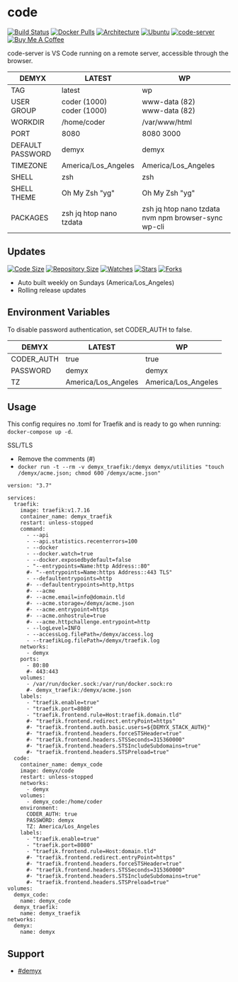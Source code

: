 # code
[![Build Status](https://img.shields.io/travis/demyxco/code?style=flat)](https://travis-ci.org/demyxco/code)
[![Docker Pulls](https://img.shields.io/docker/pulls/demyx/code?style=flat&color=blue)](https://hub.docker.com/r/demyx/code)
[![Architecture](https://img.shields.io/badge/linux-amd64-important?style=flat&color=blue)](https://hub.docker.com/r/demyx/code)
[![Ubuntu](https://img.shields.io/badge/ubuntu-18.04-informational?style=flat&color=blue)](https://hub.docker.com/r/demyx/code)
[![code-server](https://img.shields.io/badge/code--server-[38;2;0;143;191m[0m2.1523--vsc1.38.1[0m-informational?style=flat&color=blue)](https://hub.docker.com/r/demyx/code)
[![Buy Me A Coffee](https://img.shields.io/badge/buy_me_coffee-$5-informational?style=flat&color=blue)](https://www.buymeacoffee.com/VXqkQK5tb)

code-server is VS Code running on a remote server, accessible through the browser.

DEMYX | LATEST | WP
--- | --- | ---
TAG | latest | wp
USER<br />GROUP | coder (1000)<br />coder (1000)  | www-data (82)<br />www-data (82)
WORKDIR | /home/coder | /var/www/html
PORT | 8080 | 8080 3000
DEFAULT PASSWORD | demyx | demyx
TIMEZONE | America/Los_Angeles | America/Los_Angeles
SHELL | zsh | zsh
SHELL THEME | Oh My Zsh "yg" | Oh My Zsh "yg"
PACKAGES | zsh jq htop nano tzdata | zsh jq htop nano tzdata nvm npm browser-sync wp-cli

## Updates
[![Code Size](https://img.shields.io/github/languages/code-size/demyxco/code?style=flat&color=blue)](https://github.com/demyxco/code)
[![Repository Size](https://img.shields.io/github/repo-size/demyxco/code?style=flat&color=blue)](https://github.com/demyxco/code)
[![Watches](https://img.shields.io/github/watchers/demyxco/code?style=flat&color=blue)](https://github.com/demyxco/code)
[![Stars](https://img.shields.io/github/stars/demyxco/code?style=flat&color=blue)](https://github.com/demyxco/code)
[![Forks](https://img.shields.io/github/forks/demyxco/code?style=flat&color=blue)](https://github.com/demyxco/code)

* Auto built weekly on Sundays (America/Los_Angeles)
* Rolling release updates

## Environment Variables

To disable password authentication, set CODER_AUTH to false.

DEMYX | LATEST | WP
--- | --- | ---
CODER_AUTH | true | true
PASSWORD | demyx | demyx
TZ | America/Los_Angeles | America/Los_Angeles

## Usage
This config requires no .toml for Traefik and is ready to go when running: 
`docker-compose up -d`. 

SSL/TLS
* Remove the comments (#)
* `docker run -t --rm -v demyx_traefik:/demyx demyx/utilities "touch /demyx/acme.json; chmod 600 /demyx/acme.json"`

```
version: "3.7"

services:
  traefik:
    image: traefik:v1.7.16
    container_name: demyx_traefik
    restart: unless-stopped
    command: 
      - --api
      - --api.statistics.recenterrors=100
      - --docker
      - --docker.watch=true
      - --docker.exposedbydefault=false
      - "--entrypoints=Name:http Address::80"
      #- "--entrypoints=Name:https Address::443 TLS"
      - --defaultentrypoints=http
      #- --defaultentrypoints=http,https
      #- --acme
      #- --acme.email=info@domain.tld
      #- --acme.storage=/demyx/acme.json
      #- --acme.entrypoint=https
      #- --acme.onhostrule=true
      #- --acme.httpchallenge.entrypoint=http
      - --logLevel=INFO
      - --accessLog.filePath=/demyx/access.log
      - --traefikLog.filePath=/demyx/traefik.log
    networks:
      - demyx
    ports:
      - 80:80
      #- 443:443
    volumes:
      - /var/run/docker.sock:/var/run/docker.sock:ro
      #- demyx_traefik:/demyx/acme.json
    labels:
      - "traefik.enable=true"
      - "traefik.port=8080"
      - "traefik.frontend.rule=Host:traefik.domain.tld"
      #- "traefik.frontend.redirect.entryPoint=https"
      #- "traefik.frontend.auth.basic.users=${DEMYX_STACK_AUTH}"
      #- "traefik.frontend.headers.forceSTSHeader=true"
      #- "traefik.frontend.headers.STSSeconds=315360000"
      #- "traefik.frontend.headers.STSIncludeSubdomains=true"
      #- "traefik.frontend.headers.STSPreload=true"  
  code:
    container_name: demyx_code
    image: demyx/code
    restart: unless-stopped
    networks:
      - demyx
    volumes:
      - demyx_code:/home/coder
    environment:
      CODER_AUTH: true
      PASSWORD: demyx
      TZ: America/Los_Angeles
    labels:
      - "traefik.enable=true"
      - "traefik.port=8080"
      - "traefik.frontend.rule=Host:domain.tld"
      #- "traefik.frontend.redirect.entryPoint=https"
      #- "traefik.frontend.headers.forceSTSHeader=true"
      #- "traefik.frontend.headers.STSSeconds=315360000"
      #- "traefik.frontend.headers.STSIncludeSubdomains=true"
      #- "traefik.frontend.headers.STSPreload=true"
volumes:
  demyx_code:
    name: demyx_code
  demyx_traefik:
    name: demyx_traefik
networks:
  demyx:
    name: demyx
```

## Support

* [#demyx](https://webchat.freenode.net/?channel=#demyx)
